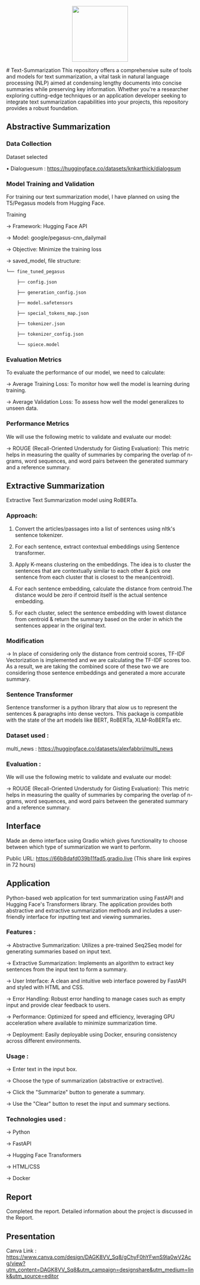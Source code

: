 <p align="center"><img src="https://github.com/user-attachments/assets/0f309e0e-dbbe-4109-8167-84ddbbb03a53" width="150" height="150"></p>
# Text-Summarization
This repository offers a comprehensive suite of tools and models for text summarization, a vital task in natural language processing (NLP) aimed at condensing lengthy documents into concise summaries while preserving key information. Whether you're a researcher exploring cutting-edge techniques or an application developer seeking to integrate text summarization capabilities into your projects, this repository provides a robust foundation.

## Abstractive Summarization

### Data Collection
Dataset selected

•	Dialoguesum : https://huggingface.co/datasets/knkarthick/dialogsum

### Model Training and Validation
For training our text summarization model, I have planned on using the T5/Pegasus models from Hugging Face.

Training

-> Framework: Hugging Face API

-> Model: google/pegasus-cnn_dailymail

-> Objective: Minimize the training loss

-> saved_model, file structure:
```
└── fine_tuned_pegasus

    ├── config.json

    ├── generation_config.json

    ├── model.safetensors

    ├── special_tokens_map.json

    ├── tokenizer.json

    ├── tokenizer_config.json

    └── spiece.model
```

### Evaluation Metrics
To evaluate the performance of our model, we need to calculate:

-> Average Training Loss: To monitor how well the model is learning during training.

-> Average Validation Loss: To assess how well the model generalizes to unseen data.

### Performance Metrics
We will use the following metric to validate and evaluate our model:

-> ROUGE (Recall-Oriented Understudy for Gisting Evaluation): This metric helps in measuring the quality of summaries by comparing the overlap of n-grams, word sequences, and word pairs between the generated summary and a reference summary.

## Extractive Summarization
Extractive Text Summarization model using RoBERTa.

### Approach:

1. Convert the articles/passages into a list of sentences using nltk's sentence tokenizer.
  
2. For each sentence, extract contextual embeddings using Sentence transformer.

3. Apply K-means clustering on the embeddings. The idea is to cluster the sentences that are contextually similar to each other & pick one sentence from each cluster that is closest to the mean(centroid).
 
4. For each sentence embedding, calculate the distance from centroid.The distance would be zero if centroid itself is the actual sentence embedding.
   
5. For each cluster, select the sentence embedding with lowest distance from centroid & return the summary based on the order in which the sentences appear in the original text.

### Modification

-> In place of considering only the distance from centroid scores, TF-IDF Vectorization is implemented and we are calculating the TF-IDF scores too. As a result, we are taking the combined score of these two we are considering those sentence embeddings and generated a more accurate summary.

### Sentence Transformer

Sentence transformer is a python library that alow us to represent the sentences & paragraphs into dense vectors. This package is compatible with the state of the art models like BERT, RoBERTa, XLM-RoBERTa etc.

### Dataset used :

multi_news : https://huggingface.co/datasets/alexfabbri/multi_news

### Evaluation :
We will use the following metric to validate and evaluate our model:

-> ROUGE (Recall-Oriented Understudy for Gisting Evaluation): This metric helps in measuring the quality of summaries by comparing the overlap of n-grams, word sequences, and word pairs between the generated summary and a reference summary.

## Interface 
Made an demo interface using Gradio which gives functionality to choose between which type of summarization we want to perform.

Public URL: https://66b8dafd039b11fad5.gradio.live (This share link expires in 72 hours)

## Application 
Python-based web application for text summarization using FastAPI and Hugging Face's Transformers library. The application provides both abstractive and extractive summarization methods and includes a user-friendly interface for inputting text and viewing summaries.

### Features :
-> Abstractive Summarization: Utilizes a pre-trained Seq2Seq model for generating summaries based on input text.

-> Extractive Summarization: Implements an algorithm to extract key sentences from the input text to form a summary.

-> User Interface: A clean and intuitive web interface powered by FastAPI and styled with HTML and CSS.

-> Error Handling: Robust error handling to manage cases such as empty input and provide clear feedback to users.

-> Performance: Optimized for speed and efficiency, leveraging GPU acceleration where available to minimize summarization time.

-> Deployment: Easily deployable using Docker, ensuring consistency across different environments.

### Usage :
-> Enter text in the input box.

-> Choose the type of summarization (abstractive or extractive).

-> Click the "Summarize" button to generate a summary.

-> Use the "Clear" button to reset the input and summary sections.

### Technologies used : 
-> Python

-> FastAPI

-> Hugging Face Transformers

-> HTML/CSS

-> Docker

## Report
Completed the report. Detailed information about the project is discussed in the Report.

## Presentation

Canva Link : https://www.canva.com/design/DAGK8VV_Sq8/gChyF0hYFwnS9la0wV2Acg/view?utm_content=DAGK8VV_Sq8&utm_campaign=designshare&utm_medium=link&utm_source=editor
